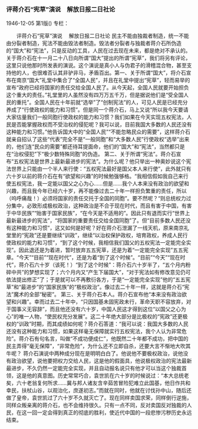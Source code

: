 ### 评蒋介石“宪草”演说　解放日报二日社论

1946-12-05
第1版()
专栏：

　　评蒋介石“宪草”演说
  　解放日报二日社论
    民主不能由独裁者制造，统一不能由分裂者制造，宪法不能由毁法者制造。毁法者分裂者与独裁者蒋介石所伪造的“国大”和“宪法”，只是反动的工具，人民在过去现在未来，都是绝对不承认的。关于蒋介石在十一月二十八日向所谓“国大”提出的所谓“宪草”，我们将另有评论，这里只说他那时所发表的演说。这个演说是真小人与伪君子的滑稽混合物，甚至支持他的人，也很难否认其非驴非马，矛盾百出。第一、关于所谓“国大”，将介石宣布在南京“国大”礼堂中集合了“全国人民”，并且在礼堂中提出“宪草”，轻而易举的宣布“政府已经将国家的责任交给全国人民了。从今天起，全国人民就要开始担负这个重大的责任。”礼堂里的人虽然没有四万万五千万，但是据说他们是“受全国人民的重托”。全国人民在十年前就“选举”了“创制宪法”的人，可见人民是已经充分养成了“行使政权的能力和习惯”。但是同一个蒋介石，马上又说“所以我今天要请大家估量我们一般同胞行使政权的能力和习惯？我们如果在今天实现五权宪法，人民是否能掌握政权而不受治权的侵犯呢？我可以说，目前我国大多数的人民还没有这种能力和习惯。”他告诉国大中的“全国人民”“不能忽略民众的需要”，这样蒋介石就亲自招认了这些“代表”完全不是“一般同胞”和“大多数人民”行使政权“选举”出来的，他们连“民众的需要”都还待耳提面命，他们的“国大”和“宪法”，当然都只是在“治权侵犯”下“极少数特殊同胞”的伪造。
    第二、关于所谓“宪法”。蒋介石宣布“五权宪法是世界上最新最进步的宪法”。为什么呢？他只举出一种奥妙说这个宪法世界上只能由一个半人来行使：“五权宪法最好是国父本人来行使”，此外就只有六十岁以前的蒋介石在有“欲望和兴趣”的时候勉强够格。“我相信假如我自己来行使五权宪法，我一定能以国父之心为心……但是……我个人本来没有政治的欲望和兴趣，而且我今年已经六十岁，再不能像过去二十年一样担负繁重的责任，所以（呜呼痛哉！）必须将国家的责任交托于全国的同胞”。要不然呢？“则总统权力过分集中，必致形成极权政治，这种政治是不合于现在时代，而且有害于中国，有害于中华民族”“贻害于国家民族”，“在今天是不适用的”。因此只有退而实行“世界上最新最进步的宪法”，“将国家的重要责任交给全国同胞”了。但“目前多数人民还没有这种能力和习惯”，这又如何是好呢？好在蒋介石泄漏了一线天机，原来南京礼堂里的“宪政”还是要继续“训政”，继续“以治权保护政权，培育政权，养成人民行使政权的能力和习惯”，“到了这个时候，我相信我们国父的五权宪法一定能完全实现”。因此退还是为着进，暂时放弃五五宪草，还是为着“一定能完全实现”五五宪章。“今天”“目前”“现在时代”，还是为着“到了这个时候”。“目前”“今天”“现在时代”，蒋介石六十岁（该死！）“到了这个时候”：蒋介石六十岁半了，“五个月内粉碎中共”的梦想实现了；六个月内又“产生下届国大”，“对于宪法如有修改意见仍可依法提出修正”了；于是就可以不再敷衍各方，于是“一定能完全实现”他的“五五宪草”和“最进步”的“国家民族”的“极权政治”。像过去二十年一样，这就是蒋介石“宪法”魔术的全部“秘密”。
    第三、关于蒋介石本人。蒋介石宣布他“本来没有政治欲望和兴趣”。幸而过去二十年中，“只因国基未固宪政未行，革命天职不容放弃，对于国事义无容辞”，而且他还没有六十岁，中国人民这才得到这位“以国父之心为心”的唯一人物，“使民权充分发展”。这二十年绝大部分是比极权的“宪政”还更极权的“训政”时期，而其成绩如何呢？蒋介石答道：“我可以说：我国大多数的人民还没有这种能力和习惯，如果这样毫无保障就实行五权宪法，我个人认为非常危险”。蒋介石有句名言，叫做“不成功便成仁”，他既然二十年都不成功，把中国的民主弄得“毫无保障”，“非常危险”，为什么还不立即自杀，还要大言不惭地大吹其牛呢？
    蒋介石演说中两种成分现在是明明白白了。他说他不要极权政治，说他没有政治欲望，说他要把权力交给人民，这是他的假面具，他说极权政治的宪法最新最进步，不久仍然一定能完全实现，并且自动报名说只有他才可以当这个独裁首领，这是他的真意图。历史常常巧合，袁世凯在六十岁的时候说过：“本大总统老矣，六十老翁复何所求……冀与邦人诸友含辛茹苦冒险犯难立此国基，他日作共和幸民，扶杖山谷，以观治化，庶遂初志。”而就在同时，他就在讨伐孙中山，随后还做了皇帝，袁世凯过了六十岁不久就灭亡了。现在同样卖国求荣，同样倒行逆施，同样众叛亲离的蒋介石，也不会维持很久。只有一点不同，反对卖国反对独裁的人民，在这一回一定会得到真正的彻底的胜利，使近代中国的一段悲惨污秽历史永远结束。
